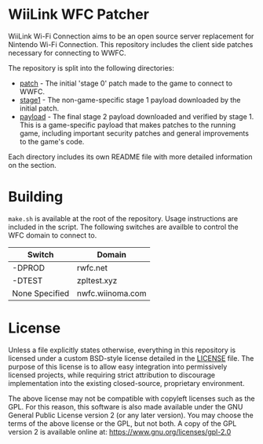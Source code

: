 # WiiLink WFC Patcher
WiiLink Wi-Fi Connection aims to be an open source server replacement for Nintendo Wi-Fi Connection.
This repository includes the client side patches necessary for connecting to WWFC.

The repository is split into the following directories:

* [patch](patch) - The initial 'stage 0' patch made to the game to connect to WWFC.
* [stage1](stage1) - The non-game-specific stage 1 payload downloaded by the initial patch.
* [payload](payload) - The final stage 2 payload downloaded and verified by stage 1. This is a game-specific payload
that makes patches to the running game, including important security patches and general improvements to the game's code.

Each directory includes its own README file with more detailed information on the section.

# Building

`make.sh` is available at the root of the repository. Usage instructions are included in the script. The following switches are availble to control the WFC domain to connect to.

| Switch         | Domain           |
| -------------- | ---------------- |
| -DPROD         | rwfc.net         |
| -DTEST         | zpltest.xyz      |
| None Specified | nwfc.wiinoma.com |

# License
Unless a file explicitly states otherwise, everything in this repository is licensed under a custom BSD-style
license detailed in the [LICENSE](LICENSE) file. The purpose of this license is to allow easy integration into
permissively licensed projects, while requiring strict attribution to discourage implementation into the existing
closed-source, proprietary environment.

The above license may not be compatible with copyleft licenses such as the GPL. For this reason, this software
is also made available under the GNU General Public License version 2 (or any later version). You may choose the terms
of the above license or the GPL, but not both. A copy of the GPL version 2 is available online at:
https://www.gnu.org/licenses/gpl-2.0